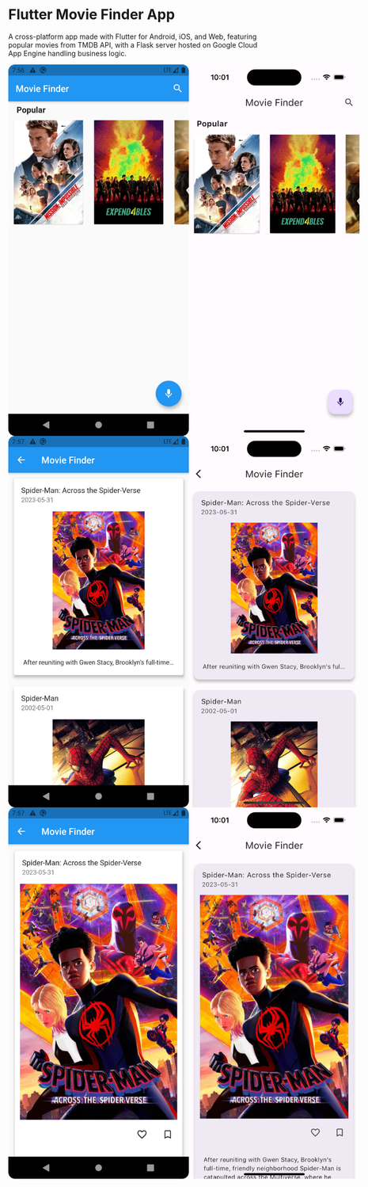 # Flutter Movie Finder App

A cross-platform app made with Flutter for Android, iOS, and Web, 
featuring popular movies from TMDB API, with a Flask server hosted 
on Google Cloud App Engine handling business logic.

<div class="image-container">
  <img src="https://github.com/0rvil/movie_finder/blob/master/app_images/movie_finder_android_home.png" height="750" width="375" alt="Android Home Screen">
  <img src="https://github.com/0rvil/movie_finder/blob/master/app_images/movie_finder_home_ios.png" height="750" width="375" alt="iOS Home Screen">
</div>

<div class="image-container">
  <img src="https://github.com/0rvil/movie_finder/blob/master/app_images/movie_finder_android_search.png" height="750" width="375" alt="Android Search Screen">
  <img src="https://github.com/0rvil/movie_finder/blob/master/app_images/movie_finder_search_ios.png" height="750" width="375" alt="iOS Search Screen">
</div>

<div class="image-container">
  <img src="https://github.com/0rvil/movie_finder/blob/master/app_images/movie_finder_android_movie.png" height="750" width="375" alt="Android Movie Screen">
  <img src="https://github.com/0rvil/movie_finder/blob/master/app_images/movie_finder_movie_ios.png" height="750" width="375" alt="iOS Movie Screen">
</div>


<style>
    .image-container {
        display: flex;
        align-items: center;
        justify-content: space-between;
    }

    .image-container img {
        width: 100%; /* Adjust as needed to control the image width */
    }
</style>

